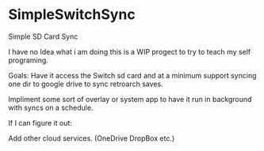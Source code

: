 # SimpleSwitchSync
Simple SD Card Sync

I have no Idea what i am doing this is a WIP progect to try to teach my self programing.

Goals:
  Have it access the Switch sd card and at a minimum support syncing one dir to google drive to sync retroarch saves. 

  Impliment some sort of overlay or system app to have it run in background with syncs on a schedule.

If I can figure it out:
  
  Add other cloud services. (OneDrive DropBox etc.)
  
  
